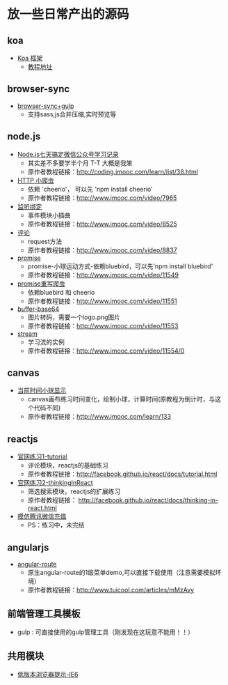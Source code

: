 放一些日常产出的源码
======


## koa
- [Koa 框架](koa/)
    - [教程地址](http://www.ruanyifeng.com/blog/2017/08/koa.html)

## browser-sync
- [browser-sync+gulp](browser-sync/)
    - 支持sass,js合并压缩,实时预览等


## node.js 
- [Node.js七天搞定微信公众号学习记录](mpnode/)
    - 其实差不多要学半个月 T-T 大概是我笨
    - 原作者教程链接：<http://coding.imooc.com/learn/list/38.html>
- [HTTP 小爬虫](node/crawler.js)
    - 依赖 'cheerio'， 可以先 'npm install cheerio'
    - 原作者教程链接：<http://www.imooc.com/video/7965>
- [监听绑定](node/event.js)
    - 事件模块小插曲
    - 原作者教程链接：<http://www.imooc.com/video/8525>
- [评论](node/comments.js)
    - request方法
    - 原作者教程链接：<http://www.imooc.com/video/8837>
- [promise](node/promise/ball.html)
    - promise-小球运动方式-依赖bluebird，可以先'npm install bluebird'
    - 原作者教程链接：<http://www.imooc.com/video/11549>
- [promise重写爬虫](node/promise_c.js)
    - 依赖bluebird 和 cheerio
    - 原作者教程链接：<http://www.imooc.com/video/11551>
- [buffer-base64](node/buffer/buffer.js)
    - 图片转码，需要一个logo.png图片
    - 原作者教程链接：<http://www.imooc.com/video/11553>
- [stream](node/stream/) 
    - 学习流的实例
    - 原作者教程链接：<http://www.imooc.com/video/11554/0>





## canvas 
- [当前时间小球显示](canvas/)
    - canvas画布练习时间变化，绘制小球，计算时间(原教程为倒计时，与这个代码不同) 
    - 原作者教程链接：<http://www.imooc.com/learn/133>
  

## reactjs
- [官网练习1-tutorial](reactjs/tutorial.html)
    - 评论模块，reactjs的基础练习 
    - 原作者教程链接：<http://facebook.github.io/react/docs/tutorial.html>
- [官网练习2-thinkingInReact](reactjs/thinkingInReact.html) 
    - 筛选搜索模块，reactjs的扩展练习 
    - 原作者教程链接： <http://facebook.github.io/react/docs/thinking-in-react.html>
- [模仿腾讯微信充值](reactjs/TencentPay/)
    - PS：练习中，未完结



## angularjs 
- [angular-route](angularjs/angular-route/)
    - 原生angular-route的1级菜单demo,可以直接下载使用（注意需要模拟环境）
    - 原作者教程链接：<http://www.tuicool.com/articles/mMzAvy>



## 前端管理工具模板
- gulp : 可直接使用的gulp管理工具（刚发现在这玩意不能用！！） 



## 共用模块
- [低版本浏览器提示-IE6](demo/LOWIEPROMPT.md)

